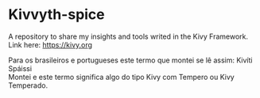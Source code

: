 # Kivvyth-spice
A repository to share my insights and tools writed in the Kivy Framework. Link here: https://kivy.org

Para os brasileiros e portugueses este termo que montei se lê assim: Kivíti Spáissi <br>
Montei e este termo significa algo do tipo Kivy com Tempero ou Kivy Temperado.

